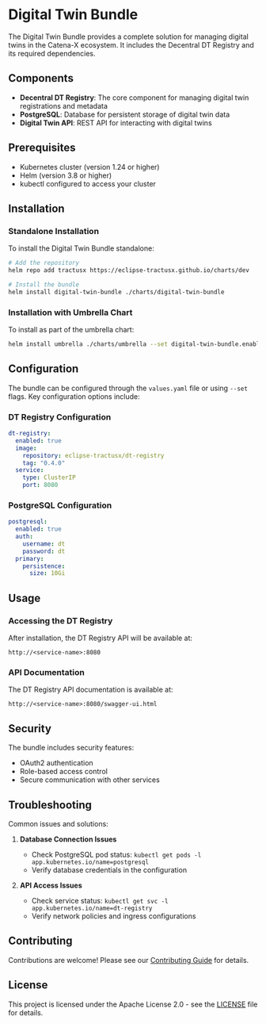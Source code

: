 # Digital Twin Bundle

The Digital Twin Bundle provides a complete solution for managing digital twins in the Catena-X ecosystem. It includes the Decentral DT Registry and its required dependencies.

## Components

- **Decentral DT Registry**: The core component for managing digital twin registrations and metadata
- **PostgreSQL**: Database for persistent storage of digital twin data
- **Digital Twin API**: REST API for interacting with digital twins

## Prerequisites

- Kubernetes cluster (version 1.24 or higher)
- Helm (version 3.8 or higher)
- kubectl configured to access your cluster

## Installation

### Standalone Installation

To install the Digital Twin Bundle standalone:

```bash
# Add the repository
helm repo add tractusx https://eclipse-tractusx.github.io/charts/dev

# Install the bundle
helm install digital-twin-bundle ./charts/digital-twin-bundle
```

### Installation with Umbrella Chart

To install as part of the umbrella chart:

```bash
helm install umbrella ./charts/umbrella --set digital-twin-bundle.enabled=true
```

## Configuration

The bundle can be configured through the `values.yaml` file or using `--set` flags. Key configuration options include:

### DT Registry Configuration

```yaml
dt-registry:
  enabled: true
  image:
    repository: eclipse-tractusx/dt-registry
    tag: "0.4.0"
  service:
    type: ClusterIP
    port: 8080
```

### PostgreSQL Configuration

```yaml
postgresql:
  enabled: true
  auth:
    username: dt
    password: dt
  primary:
    persistence:
      size: 10Gi
```

## Usage

### Accessing the DT Registry

After installation, the DT Registry API will be available at:
```
http://<service-name>:8080
```

### API Documentation

The DT Registry API documentation is available at:
```
http://<service-name>:8080/swagger-ui.html
```

## Security

The bundle includes security features:
- OAuth2 authentication
- Role-based access control
- Secure communication with other services

## Troubleshooting

Common issues and solutions:

1. **Database Connection Issues**
   - Check PostgreSQL pod status: `kubectl get pods -l app.kubernetes.io/name=postgresql`
   - Verify database credentials in the configuration

2. **API Access Issues**
   - Check service status: `kubectl get svc -l app.kubernetes.io/name=dt-registry`
   - Verify network policies and ingress configurations

## Contributing

Contributions are welcome! Please see our [Contributing Guide](CONTRIBUTING.md) for details.

## License

This project is licensed under the Apache License 2.0 - see the [LICENSE](LICENSE) file for details. 